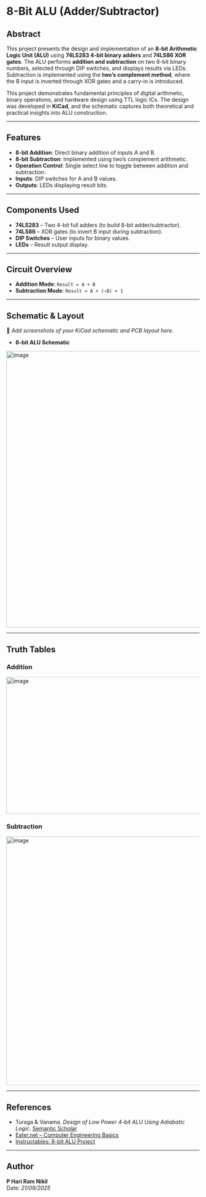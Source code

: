 # 8-Bit ALU (Adder/Subtractor)

## Abstract  
This project presents the design and implementation of an **8-bit Arithmetic Logic Unit (ALU)** using **74LS283 4-bit binary adders** and **74LS86 XOR gates**. The ALU performs **addition and subtraction** on two 8-bit binary numbers, selected through DIP switches, and displays results via LEDs. Subtraction is implemented using the **two’s complement method**, where the B input is inverted through XOR gates and a carry-in is introduced.  

This project demonstrates fundamental principles of digital arithmetic, binary operations, and hardware design using TTL logic ICs. The design was developed in **KiCad**, and the schematic captures both theoretical and practical insights into ALU construction.

---

## Features
- **8-bit Addition**: Direct binary addition of inputs A and B.  
- **8-bit Subtraction**: Implemented using two’s complement arithmetic.  
- **Operation Control**: Single select line to toggle between addition and subtraction.  
- **Inputs**: DIP switches for A and B values.  
- **Outputs**: LEDs displaying result bits.  

---

## Components Used
- **74LS283** – Two 4-bit full adders (to build 8-bit adder/subtractor).  
- **74LS86** – XOR gates (to invert B input during subtraction).  
- **DIP Switches** – User inputs for binary values.  
- **LEDs** – Result output display.  

---

## Circuit Overview
- **Addition Mode**: `Result = A + B`  
- **Subtraction Mode**: `Result = A + (~B) + 1`  

---

## Schematic & Layout  
📌 *Add screenshots of your KiCad schematic and PCB layout here.*  

- **8-bit ALU Schematic**  
<img width="1099" height="721" alt="image" src="https://github.com/user-attachments/assets/256f0179-3e47-4b49-8619-bd37e90a4314" />
 

  

---

## Truth Tables  
### Addition  
<img width="1031" height="357" alt="image" src="https://github.com/user-attachments/assets/a3454c7c-b400-4bed-ace9-416237f42087" />
 

### Subtraction  
<img width="994" height="649" alt="image" src="https://github.com/user-attachments/assets/3aa258b0-f2a2-44da-aec6-b188ce11affd" />
  

---

## References  
- Turaga & Vanama. *Design of Low Power 4-bit ALU Using Adiabatic Logic*. [Semantic Scholar](https://www.semanticscholar.org/paper/Design-of-Low-Power-4-bit-ALU-Using-Adiabatic-Logic-Turaga-Vanama/16ab11d6142791a1366e69665849188839128598?p2df)  
- [Eater.net – Computer Engineering Basics](https://eater.net/)  
- [Instructables: 8-bit ALU Project](https://www.instructables.com/8-bit-ALU-Arithmetic-Logic-Unit/)  

---

## Author  
**P Hari Ram Nikil**  
Date: *21/09/2025*  
